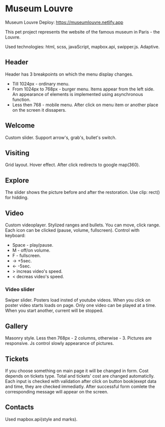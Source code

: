 # Museum Louvre
Museum Louvre
Deploy: https://museumlouvre.netlify.app

This pet project represents the website of the famous museum in Paris - the Louvre.

Used technologies: html, scss, javaScript, mapbox.api, swipper.js.
Adaptive.

## Header
Header has 3 breakpoints on which the menu display changes.
- Till 1024px - ordinary menu.
- From 1024px to 768px - burger menu. Items appear from the left side. An appearance of elements is implemented using asynchronous function.
- Less then 768 - mobile menu. After click on menu item or another place on the screen it dissapers.
## Welcome
Custom slider. Support arrow's, grab's, bullet's switch. 
## Visiting
Grid layout. Hover effect.
After click redirects to google map(360).
## Explore
The slider shows the picture before and after the restoration.
Use clip: rect() for hidding.
## Video
Custom videoplayer. 
Stylized ranges and bullets.
You can move, click range.
Each icon can be clicked (pause, volume, fullscreen).
Control with keyboard:
  - Space - play/pause.
  - M - off/on volume.
  - F - fullscreen.
  - -> +5sec.
  - <- -5sec.
  - \> increas video's speed.
  - < decreas video's speed.
### Video slider
Swiper slider.
Posters load insted of youtube videos. When you click on poster video starts loads on page.
Only one video can be played at a time. When you start another, current will be stopped.
## Gallery
Masonry style. 
Less then 768px - 2 columns, otherwise - 3. Pictures are responsive.
Js control slowly appearance of pictures.
## Tickets
If you choose something on main page it will be changed in form.
Cost depends on tickets type. Total and tickets' cost are changed automaticlly.
Each input is checked with validation after click on button book(exept data and time, they are checked immediatly.
After successful form comlete the corresponding message will appear on the screen.
## Contacts
Used mapbox.api(style and marks).
